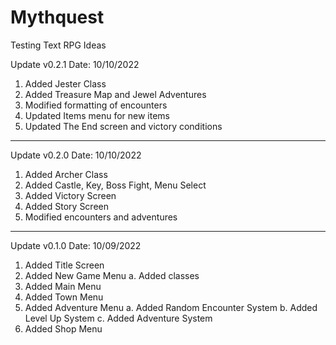 # Mythquest
Testing Text RPG Ideas

Update v0.2.1
Date: 10/10/2022

  1. Added Jester Class
  2. Added Treasure Map and Jewel Adventures
  3. Modified formatting of encounters
  4. Updated Items menu for new items
  5. Updated The End screen and victory conditions

_________________________

Update v0.2.0
Date: 10/10/2022

  1. Added Archer Class
  2. Added Castle, Key, Boss Fight, Menu Select
  3. Added Victory Screen
  4. Added Story Screen
  5. Modified encounters and adventures
  
  
___________________________  

Update v0.1.0 
Date: 10/09/2022

  1. Added Title Screen
  2. Added New Game Menu
    a. Added classes
  3. Added Main Menu
  4. Added Town Menu
  5. Added Adventure Menu
    a. Added Random Encounter System
    b. Added Level Up System
    c. Added Adventure System
  6. Added Shop Menu
 
